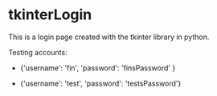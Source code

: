 # tkinterLogin

This is a login page created with the tkinter library in python.

Testing accounts:

- {'username': 'fin',
  'password': 'finsPassword' }

- {'username': 'test',
  'password': 'testsPassword'}
